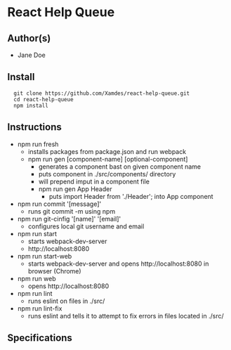 # React Help Queue

## Author(s)

  * Jane Doe

## Install

```
  git clone https://github.com/Xamdes/react-help-queue.git
  cd react-help-queue
  npm install
```

## Instructions

* npm run fresh
  * installs packages from package.json and run webpack
  * npm run gen [component-name] [optional-component]
    * generates a component bast on given component name
    * puts component in ./src/components/ directory
    * will prepend imput in a component file
    * npm run gen App Header
      * puts import Header from './Header'; into App component
* npm run commit '[message]'
  * runs git commit -m using npm
* npm run git-cinfig '[name]' '[email]'
  * configures local git username and email
* npm run start
  * starts webpack-dev-server
  * http://localhost:8080
* npm run start-web
  * starts webpack-dev-server and opens http://localhost:8080 in browser (Chrome)
* npm run web
  * opens http://localhost:8080
* npm run lint
  * runs eslint on files in ./src/
* npm run lint-fix
  * runs eslint and tells it to attempt to fix errors in files located in ./src/

## Specifications
